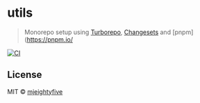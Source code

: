 # utils

> Monorepo setup using [Turborepo](https://turborepo.org/), [Changesets](https://github.com/changesets/changesets) and [pnpm](https://pnpm.io/

[![CI](https://github.com/mjeightyfive/utils/actions/workflows/ci.yml/badge.svg)](https://github.com/mjeightyfive/utils/actions/workflows/ci.yml)

## License

MIT © [mjeightyfive](https://mje.fi)
